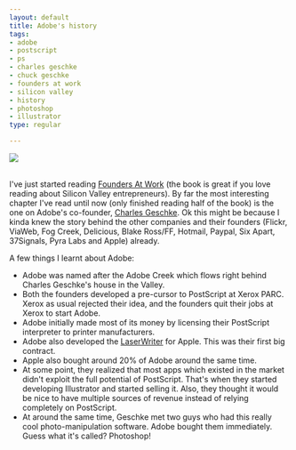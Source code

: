 ```yaml
--- 
layout: default
title: Adobe's history
tags: 
- adobe
- postscript
- ps
- charles geschke
- chuck geschke
- founders at work
- silicon valley
- history
- photoshop
- illustrator
type: regular

---
```

<img border="0" src="http://i60.photobucket.com/albums/h35/mallipeddi/Adobe-Charles_Geschke.jpg" /><br />
<br />
<p>I've just started reading <a href="http://www.foundersatwork.com/">Founders At Work</a> (the book is great if you love reading about Silicon Valley entrepreneurs). By far the most interesting chapter I've read until now (only finished reading half of the book) is the one on Adobe's co-founder, <a href="http://en.wikipedia.org/wiki/Charles_Geschke">Charles Geschke</a>. Ok this might be because I kinda knew the story behind the other companies and their founders (Flickr, ViaWeb, Fog Creek, Delicious, Blake Ross/FF, Hotmail, Paypal, Six Apart, 37Signals, Pyra Labs and Apple) already.</p>

<p>A few things I learnt about Adobe:</p>

<ul>
<li>Adobe was named after the Adobe Creek which flows right behind Charles Geschke's house in the Valley.</li>
<li>Both the founders developed a pre-cursor to PostScript at Xerox PARC. Xerox as usual rejected their idea, and the founders quit their jobs at Xerox to start Adobe.</li>
<li>Adobe initially made most of its money by licensing their PostScript interpreter to printer manufacturers.</li>
<li>Adobe also developed the <a href="http://en.wikipedia.org/wiki/LaserWriter">LaserWriter</a> for Apple. This was their first big contract. <br />
</li>
<li>Apple also bought around 20% of Adobe around the same time.</li>
<li>At some point, they realized that most apps which existed in the market didn't exploit the full potential of PostScript. That's when they started developing Illustrator and started selling it. Also, they thought it would be nice to have multiple sources of revenue instead of relying completely on PostScript.</li>
<li>At around the same time, Geschke met two guys who had this really cool photo-manipulation software. Adobe bought them immediately. Guess what it's called? Photoshop!</li>
</ul>
